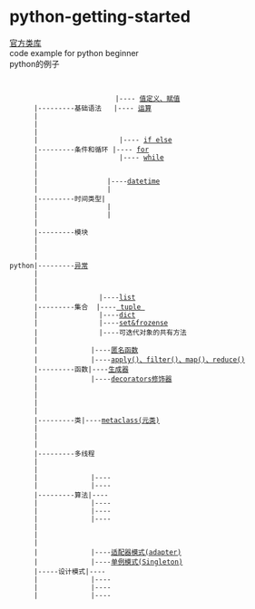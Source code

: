 # python-getting-started
<a target="_blank" href="https://docs.python.org/2.7/library/index.html">官方类库</a><br />
code example for python beginner <br />
python的例子 <br />
<pre><code>
                           
                          |---- <a target="_blank"  href="%E5%80%BC%E5%AE%9A%E4%B9%89%E3%80%81%E8%B5%8B%E5%80%BC.md">值定义、赋值</a>
      |---------基础语法   |---- <a target="_blank"  href="%E8%BF%90%E7%AE%97.md">运算</a>
      |                    
      |
      |                    
      |                    |---- <a target="_blank"  href="ifelse.md">if else</a> 
      |---------条件和循环 |---- <a target="_blank"  href="for.md">for</a> 
      |                    |---- <a target="_blank"  href="while.md">while</a>
      |
      |                 
      |                 |----<a href="datetime.md">datetime</a>
      |                 |
      |---------时间类型|
      |                 |
      |                 |
      |
      |---------模块
      |
      |
      |
python|---------<a href="%E5%BC%82%E5%B8%B8.md">异常</a>
      |
      |
      |
      |               |----<a target="_blank" href="list.md">list</a>
      |---------集合  |----<a target="_blank" href="tuple.md"> tuple </a>
      |               |----<a target="_blank"  href="dict.md">dict</a>
      |               |----<a target="_blank"  href="set%26frozenset.md">set&frozense</a>
      |               |----可迭代对象的共有方法
      |
      |             |----<a target="_blank"  href="匿名函数.md">匿名函数</a>
      |             |----<a target="_blank"  href="apply()、filter()、map()、reduce().md">apply()、filter()、map()、reduce()</a>
      |---------函数|----<a target="_blank"  href="生成器.md">生成器</a>
      |             |----<a target="_blank"  href="decorators.md">decorators修饰器</a>
      |             
      |
      |           
      |
      |---------类|----<a target="_blank" href="metaclass(元类).py">metaclass(元类)</a>
      |
      |
      |
      |---------多线程
      |
      |
      |             |----<a target="_blank"  href=""></a>
      |             |----
      |---------算法|----
      |             |----
      |             |----
      |             |----      
      |
      |
      |
      |             |----<a target="_blank"  href="适配器模式(adapter).py">适配器模式(adapter)</a>
      |             |----<a target="_blank"  href="单例模式(Singleton).py">单例模式(Singleton)</a>
      |-----设计模式|----
      |             |----
      |             |----
      |             |----   
      
</code></pre>

